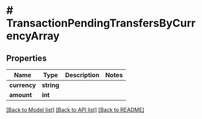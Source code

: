 # # TransactionPendingTransfersByCurrencyArray

## Properties

Name | Type | Description | Notes
------------ | ------------- | ------------- | -------------
**currency** | **string** |  |
**amount** | **int** |  |

[[Back to Model list]](../../README.md#models) [[Back to API list]](../../README.md#endpoints) [[Back to README]](../../README.md)
